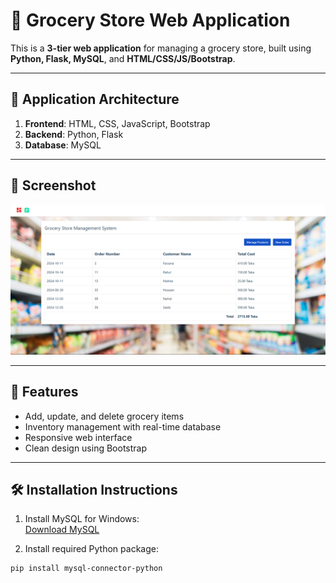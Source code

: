 # 🛒 Grocery Store Web Application

This is a **3-tier web application** for managing a grocery store, built using **Python, Flask, MySQL**, and **HTML/CSS/JS/Bootstrap**.

---

## 🧱 Application Architecture

1. **Frontend**: HTML, CSS, JavaScript, Bootstrap  
2. **Backend**: Python, Flask  
3. **Database**: MySQL

---

## 📸 Screenshot

![Homepage](homepage.jpg)

---

## 🚀 Features

- Add, update, and delete grocery items
- Inventory management with real-time database
- Responsive web interface
- Clean design using Bootstrap

---

## 🛠️ Installation Instructions

1. Install MySQL for Windows:  
   [Download MySQL](https://dev.mysql.com/downloads/installer/)

2. Install required Python package:

```bash
pip install mysql-connector-python

